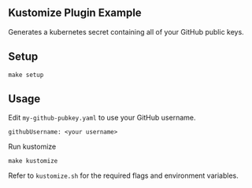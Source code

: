 ## Kustomize Plugin Example

Generates a kubernetes secret containing all of your GitHub public keys.

## Setup

```
make setup
```

## Usage

Edit `my-github-pubkey.yaml` to use your GitHub username.

```
githubUsername: <your username>
```

Run kustomize

```
make kustomize
```

Refer to `kustomize.sh` for the required flags and environment variables.
